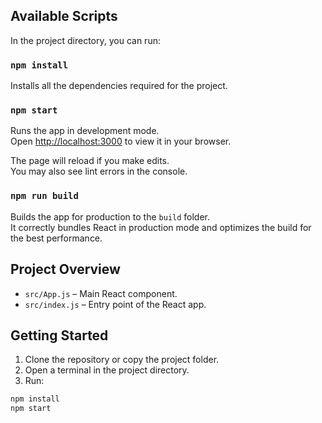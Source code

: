 
## Available Scripts

In the project directory, you can run:

### `npm install`

Installs all the dependencies required for the project.

### `npm start`

Runs the app in development mode.  
Open [http://localhost:3000](http://localhost:3000) to view it in your browser.  

The page will reload if you make edits.  
You may also see lint errors in the console.

### `npm run build`

Builds the app for production to the `build` folder.  
It correctly bundles React in production mode and optimizes the build for the best performance.

## Project Overview

- `src/App.js` – Main React component.
- `src/index.js` – Entry point of the React app.

## Getting Started

1. Clone the repository or copy the project folder.
2. Open a terminal in the project directory.
3. Run:

```bash
npm install
npm start
